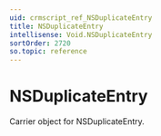 ```yaml
---
uid: crmscript_ref_NSDuplicateEntry
title: NSDuplicateEntry
intellisense: Void.NSDuplicateEntry
sortOrder: 2720
so.topic: reference
---
```


# NSDuplicateEntry

Carrier object for NSDuplicateEntry.
